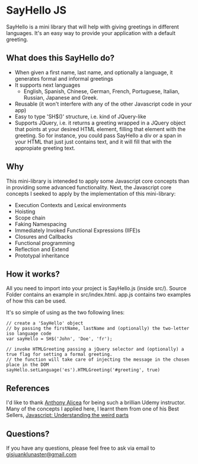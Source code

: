# SayHello JS

SayHello is a mini library that will help with giving greetings in different languages. It's an easy way to provide your application with a default greeting.

## What does this SayHello do?
- When given a first name, last name, and optionally a language, it generates formal and informal greetings
- It supports next languages
  - English, Spanish, Chinese, German, French, Portuguese, Italian, Russian, Japanese and Greek.
- Reusable (it won't interfere with any of the other Javascript code in your app)
- Easy to type 'SH$()' structure, i.e. kind of JQuery-like
- Supports JQuery, i.e. it returns a greeting wrapped in a JQuery object that points at your desired HTML element, filling that element with the greeting. So for instance, you could pass SayHello a div or a span in your HTML that just just contains text, and it will fill that with the appropiate greeting text.

## Why
This mini-library is inteneded to apply some Javascript core concepts than in providing some advanced functionality.
Next, the Javascript core concepts I seeked to apply by the implementation of this mini-library:
- Execution Contexts and Lexical environments
- Hoisting
- Scope chain
- Faking Namespacing
- Immediately Invoked Functional Expressions (IIFE)s
- Closures and Callbacks
- Functional programming
- Reflection and Extend
- Prototypal inheritance

## How it works?
All you need to import into your project is SayHello.js (inside src/). Source Folder contains an example in src/index.html. app.js contains two examples of how this can be used.

It's so simple of using as the two following lines:
```
// create a 'SayHello' object
// by passing the firstName, lastName and (optionally) the two-letter iso language code
var sayHello = SH$('John', 'Doe', 'fr');

// invoke HTMLGreeting passing a jQuery selector and (optionally) a true flag for setting a formal greeting.
// the function will take care of injecting the message in the chosen place in the DOM
sayHello.setLanguage('es').HTMLGreeting('#greeting', true)
```

## References
I'd like to thank [Anthony Alicea](https://twitter.com/anthonypalicea) for being such a brillian Udemy instructor. Many of the concepts I applied here, I learnt them from one of his Best Sellers, [Javascript: Understanding the weird parts](https://www.udemy.com/understand-javascript/)


Questions?
----------

If you have any questions, please feel free to ask via email to
[gisjuanklunaster@gmail.com](mailto:gisjuanklunaster@gmail.com?Subject=SayHello%20JS)
